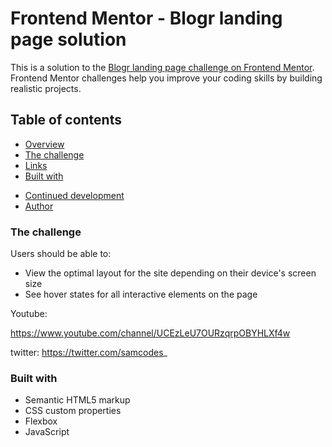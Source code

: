 # Frontend Mentor - Blogr landing page solution

This is a solution to the [Blogr landing page challenge on Frontend Mentor](https://www.frontendmentor.io/challenges/blogr-landing-page-EX2RLAApP). Frontend Mentor challenges help you improve your coding skills by building realistic projects.

## Table of contents

- [Overview](#overview)
- [The challenge](#the-challenge)
- [Links](#links)
- [Built with](#built-with)
<!-- - [What I learned](#what-i-learned) -->
- [Continued development](#continued-development)
- [Author](#author)

### The challenge

Users should be able to:

- View the optimal layout for the site depending on their device's screen size
- See hover states for all interactive elements on the page

Youtube:

https://www.youtube.com/channel/UCEzLeU7OURzqrpOBYHLXf4w

twitter:
https://twitter.com/samcodes_

### Built with

- Semantic HTML5 markup
- CSS custom properties
- Flexbox
- JavaScript
